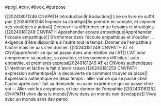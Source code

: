 #pogi, #cnv, #book, #purpose 

[[202418011246 CNVPATH Introduction|Introduction]]
Lire un livre ne suffit pas
[[20240181248 Imposer sa stratégie|Se prendre en compte, et imposer ses stratégies à autrui]]
Découvrir la différence entre besoins et stratégies.
[[20240181249 CNVPATH Apprehender ecoute empathique|Appréhender l'écoute empathique]]
S'enfermer dans l'écoute empathique et s'oublier ... exigence d'être disponible à l'autre tout le temps.
Donner de l'empathie à l'autre mais ne pas s'en donner.
[[20240181249 CNVPATH AT et CNV|approfondir ce qui se passe dans une relation via l'AT]]
L'AT pour comprendre sa posture, sa position, et les moments difficiles : auto empathie, et premieres expressi20240181249 AT et CNVons authentiques
L'intention et lâcher le fait d'avoir raison
[[20240181250 CNVPATH expression authentique|A la decouverte de comment trouver sa place]]
Expression authentique en deux temps : aller voir ce qui se passe chez l'autre après avoir fait sa demande, ou avoir exprimé ce qui se passe chez soi -- 
Aller voir les croyances, et leur donner de l'empathie
[[202401181252 CNVPATH vivre dans le monde|Vivre dans un monde non développé]]
Vivre avec un monde sans dev perso